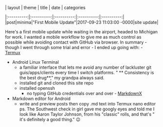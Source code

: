  | layout | theme | title | date | categories
 
|:----------:|:----------:|:----------:|:----------:|:----------:|
 |post|minima|"First Mobile Update"|2017-09-23 11:03:00 
-0000|site update|
 
Here's a first mobile update while waiting in the 
airport, headed to Michigan for work. I wanted a mobile 
workflow to give me as much control as possible while 
avoiding contact with GitHub via browser. In summary - 
though I went through some trial and error - I ended up 
going with: - 
[Termux](https://play.google.com/store/apps/details?id=com.termux)
   - Android Linux Terminal
      - a familiar interface that lets me avoid any 
number of lackluster git guis/apps/clients every time I 
switch platforms. " ** Consistency is the best drug**," 
my grandpa always said.
      - installed git and cloned this site repo
      - installed openssh
         - no typing GitHub credentials over and over - 
[MarkdownX](https://play.google.com/store/apps/details?id=com.ryeeeeee.markdownx)
   - Markdown editor for Android
      - write and preview posts then copy .md text into 
Termux nano editor ps. The Southwest check in girl gave 
me googly eyes and told me I look like Aaron Taylor 
Johnson, from his "classic" rolls, and that's " it's 
definitely a good thing." 😉
